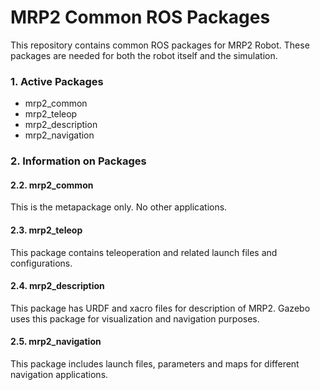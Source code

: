 # MRP2 Common ROS Packages #

This repository contains common ROS packages for MRP2 Robot. These packages are needed for both the robot itself and the simulation.

### 1. Active Packages ###

* mrp2_common
* mrp2_teleop
* mrp2_description
* mrp2_navigation

### 2. Information on Packages ###

#### 2.2. mrp2_common ####
This is the metapackage only. No other applications.

#### 2.3. mrp2_teleop ####
This package contains teleoperation and related launch files and configurations.

#### 2.4. mrp2_description ####
This package has URDF and xacro files for description of MRP2. Gazebo uses this package for visualization and navigation purposes.

#### 2.5. mrp2_navigation ####
This package includes launch files, parameters and maps for different navigation applications.
